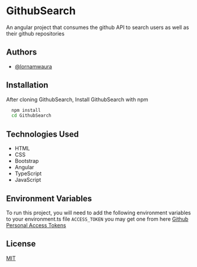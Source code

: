 
# GithubSearch

An angular project that consumes the github API to search users as well as their github repositories

## Authors

- [@lornamwaura](https://www.github.com/Lorna-Mwaura)


## Installation

After cloning GithubSearch, Install GithubSearch with npm 

```bash
  npm install  
  cd GithubSearch
```
## Technologies Used
* HTML 
* CSS
* Bootstrap
* Angular
* TypeScript
* JavaScript
## Environment Variables

To run this project, you will need to add the following environment variables to your environment.ts file
`ACCESS_TOKEN` you may get one from here  [Github Personal Access Tokens](https://github.com/settings/tokens)


## License

[MIT](https://choosealicense.com/licenses/mit/)




